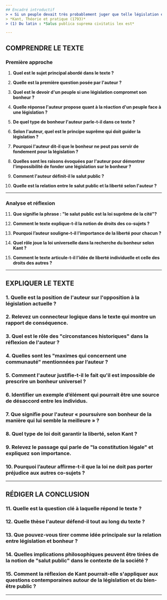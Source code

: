 ```yaml
---
## Encadré introductif
> « Si un peuple devait très probablement juger que telle législation en vigueur actuellement compromet son bonheur, que doit-il faire ? Ne doit-il pas s'y opposer ? La réponse ne saurait être que la suivante : il n'y a rien d'autre à faire que d’obéir. Car, ici, il n'est pas question du bonheur que le sujet peut attendre d'une institution ou d'une administration de la communauté, mais, avant tout et simplement, du droit qui doit être par là assuré à chacun : ce qui est le principe suprême dont doivent provenir toutes les maximes qui concernent une communauté et qu'aucun autre ne peut limiter. En ce qui concerne la première maxime (celle du bonheur), aucun principe valable universellement ne peut être présenté au titre de loi. Car, aussi bien les circonstances historiques que les mirages où chacun place son bonheur et qui sont source de désaccords entre les hommes et qui changent pour cela continuellement (mais personne ne peut prescrire à quiconque le lieu où il doit le placer) rendent tout principe ferme impossible et inapte à devenir, pour ce qui le concerne, le fondement de la législation. La proposition : Le salut public est la loi suprême de la cité (1) conserve sa valeur et son crédit inentamés ; mais le salut public, qu'il convient de prendre d'abord en considération, est justement cette constitution légale dont les lois assurent à chacun la liberté ; en quoi il lui reste loisible de poursuivre son bonheur de la manière qui lui semble la meilleure à condition de ne pas porter préjudice à cette loi universelle et conforme à la loi, donc au droit des autres co-sujets.  
> *Kant, Théorie et pratique (1793)*  
> (1) Du latin : *Salus publica suprema civitatis lex est* 

---
```


## COMPRENDRE LE TEXTE

### Première approche

1. **Quel est le sujet principal abordé dans le texte ?**

2. **Quelle est la première question posée par l'auteur ?**

3. **Quel est le devoir d'un peuple si une législation compromet son bonheur ?**

4. **Quelle réponse l'auteur propose quant à la réaction d'un peuple face à une législation ?**

5. **De quel type de bonheur l'auteur parle-t-il dans ce texte ?**

6. **Selon l'auteur, quel est le principe suprême qui doit guider la législation ?**

7. **Pourquoi l'auteur dit-il que le bonheur ne peut pas servir de fondement pour la législation ?**

8. **Quelles sont les raisons évoquées par l'auteur pour démontrer l'impossibilité de fonder une législation sur le bonheur ?**

9. **Comment l'auteur définit-il le salut public ?**

10. **Quelle est la relation entre le salut public et la liberté selon l'auteur ?**

---

### Analyse et réflexion

11. **Que signifie la phrase : "le salut public est la loi suprême de la cité"?**

12. **Comment le texte explique-t-il la notion de droits des co-sujets ?**

13. **Pourquoi l’auteur souligne-t-il l'importance de la liberté pour chacun ?**

14. **Quel rôle joue la loi universelle dans la recherche du bonheur selon Kant ?**

15. **Comment le texte articule-t-il l’idée de liberté individuelle et celle des droits des autres ?**

---

## EXPLIQUER LE TEXTE

### 1. Quelle est la position de l'auteur sur l'opposition à la législation actuelle ?  

### 2. Relevez un connecteur logique dans le texte qui montre un rapport de conséquence.  

### 3. Quel est le rôle des "circonstances historiques" dans la réflexion de l'auteur ?  

### 4. Quelles sont les "maximes qui concernent une communauté" mentionnées par l’auteur ?  

### 5. Comment l'auteur justifie-t-il le fait qu'il est impossible de prescrire un bonheur universel ?  

### 6. Identifier un exemple d’élément qui pourrait être une source de désaccord entre les individus.  

### 7. Que signifie pour l'auteur « poursuivre son bonheur de la manière qui lui semble la meilleure » ?  

### 8. Quel type de loi doit garantir la liberté, selon Kant ?  

### 9. Relevez le passage qui parle de "la constitution légale" et expliquez son importance.  

### 10. Pourquoi l’auteur affirme-t-il que la loi ne doit pas porter préjudice aux autres co-sujets ?  

---

## RÉDIGER LA CONCLUSION

### 11. Quelle est la question clé à laquelle répond le texte ?  

### 12. Quelle thèse l'auteur défend-il tout au long du texte ?  

### 13. Que pouvez-vous tirer comme idée principale sur la relation entre législation et bonheur ?  

### 14. Quelles implications philosophiques peuvent être tirées de la notion de "salut public" dans le contexte de la société ?  

### 15. Comment la réflexion de Kant pourrait-elle s'appliquer aux questions contemporaines autour de la législation et du bien-être public ?  

---